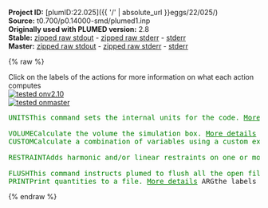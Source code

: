 **Project ID:** [plumID:22.025]({{ '/' | absolute_url }}eggs/22/025/)  
**Source:** t0.700/p0.14000-smd/plumed1.inp  
**Originally used with PLUMED version:** 2.8  
**Stable:** [zipped raw stdout](plumed1.inp.plumed.stdout.txt.zip) - [zipped raw stderr](plumed1.inp.plumed.stderr.txt.zip) - [stderr](plumed1.inp.plumed.stderr)  
**Master:** [zipped raw stdout](plumed1.inp.plumed_master.stdout.txt.zip) - [zipped raw stderr](plumed1.inp.plumed_master.stderr.txt.zip) - [stderr](plumed1.inp.plumed_master.stderr)  

{% raw %}
<div class="plumedpreheader">
<div class="headerInfo" id="value_details_data/t0.700/p0.14000-smd/plumed1.inp"> Click on the labels of the actions for more information on what each action computes </div>
<div class="containerBadge">
<div class="headerBadge"><a href="plumed1.inp.plumed.stderr"><img src="https://img.shields.io/badge/v2.10-passing-green.svg" alt="tested onv2.10" /></a></div>
<div class="headerBadge"><a href="plumed1.inp.plumed_master.stderr"><img src="https://img.shields.io/badge/master-passing-green.svg" alt="tested onmaster" /></a></div>
</div>
</div>
<pre class="plumedlisting">
<span class="plumedtooltip" style="color:green">UNITS<span class="right">This command sets the internal units for the code. <a href="https://www.plumed.org/doc-master/user-doc/html/UNITS" style="color:green">More details</a><i></i></span></span> <span class="plumedtooltip">NATURAL<span class="right"> use natural units<i></i></span></span>
<br/><span style="display:none;" id="data/t0.700/p0.14000-smd/plumed1.inp">The UNITS action with label <b></b> calculates something</span><span class="plumedtooltip" style="color:green">VOLUME<span class="right">Calculate the volume the simulation box. <a href="https://www.plumed.org/doc-master/user-doc/html/VOLUME" style="color:green">More details</a><i></i></span></span> <span class="plumedtooltip">LABEL<span class="right">a label for the action so that its output can be referenced in the input to other actions<i></i></span></span>=<b name="data/t0.700/p0.14000-smd/plumed1.inpvol" onclick='showPath("data/t0.700/p0.14000-smd/plumed1.inp","data/t0.700/p0.14000-smd/plumed1.inpvol","data/t0.700/p0.14000-smd/plumed1.inpvol","brown")'>vol</b>
<span style="display:none;" id="data/t0.700/p0.14000-smd/plumed1.inpvol">The VOLUME action with label <b>vol</b> calculates the following quantities:<table  align="center" frame="void" width="95%" cellpadding="5%"><tr><td width="5%"><b> Quantity </b>  </td><td><b> Description </b> </td></tr><tr><td width="5%">vol.value</td><td>the volume of simulation box</td></tr></table></span><span class="plumedtooltip" style="color:green">CUSTOM<span class="right">Calculate a combination of variables using a custom expression. <a href="https://www.plumed.org/doc-master/user-doc/html/CUSTOM" style="color:green">More details</a><i></i></span></span> <span class="plumedtooltip">ARG<span class="right">the values input to this function<i></i></span></span>=<b name="data/t0.700/p0.14000-smd/plumed1.inpvol">vol</b> <span class="plumedtooltip">FUNC<span class="right">the function you wish to evaluate<i></i></span></span>=x/4096 <span class="plumedtooltip">PERIODIC<span class="right">if the output of your function is periodic then you should specify the periodicity of the function<i></i></span></span>=NO <span class="plumedtooltip">LABEL<span class="right">a label for the action so that its output can be referenced in the input to other actions<i></i></span></span>=<b name="data/t0.700/p0.14000-smd/plumed1.inpmolvol" onclick='showPath("data/t0.700/p0.14000-smd/plumed1.inp","data/t0.700/p0.14000-smd/plumed1.inpmolvol","data/t0.700/p0.14000-smd/plumed1.inpmolvol","brown")'>molvol</b>
<br/><span style="display:none;" id="data/t0.700/p0.14000-smd/plumed1.inpmolvol">The CUSTOM action with label <b>molvol</b> calculates the following quantities:<table  align="center" frame="void" width="95%" cellpadding="5%"><tr><td width="5%"><b> Quantity </b>  </td><td><b> Description </b> </td></tr><tr><td width="5%">molvol.value</td><td>an arbitrary function</td></tr></table></span><span class="plumedtooltip" style="color:green">RESTRAINT<span class="right">Adds harmonic and/or linear restraints on one or more variables. <a href="https://www.plumed.org/doc-master/user-doc/html/RESTRAINT" style="color:green">More details</a><i></i></span></span> <span class="plumedtooltip">ARG<span class="right">the values the harmonic restraint acts upon<i></i></span></span>=<b name="data/t0.700/p0.14000-smd/plumed1.inpmolvol">molvol</b> <span class="plumedtooltip">AT<span class="right">the position of the restraint<i></i></span></span>=1.4 <span class="plumedtooltip">KAPPA<span class="right"> specifies that the restraint is harmonic and what the values of the force constants on each of the variables are<i></i></span></span>=1e5 <span class="plumedtooltip">LABEL<span class="right">a label for the action so that its output can be referenced in the input to other actions<i></i></span></span>=<b name="data/t0.700/p0.14000-smd/plumed1.inpres" onclick='showPath("data/t0.700/p0.14000-smd/plumed1.inp","data/t0.700/p0.14000-smd/plumed1.inpres","data/t0.700/p0.14000-smd/plumed1.inpres","brown")'>res</b>
<br/><span style="display:none;" id="data/t0.700/p0.14000-smd/plumed1.inpres">The RESTRAINT action with label <b>res</b> calculates the following quantities:<table  align="center" frame="void" width="95%" cellpadding="5%"><tr><td width="5%"><b> Quantity </b>  </td><td><b> Description </b> </td></tr><tr><td width="5%">res.bias</td><td>the instantaneous value of the bias potential</td></tr><tr><td width="5%">res.force2</td><td>the instantaneous value of the squared force due to this bias potential</td></tr></table></span><span class="plumedtooltip" style="color:green">FLUSH<span class="right">This command instructs plumed to flush all the open files with a user specified frequency. <a href="https://www.plumed.org/doc-master/user-doc/html/FLUSH" style="color:green">More details</a><i></i></span></span> <span class="plumedtooltip">STRIDE<span class="right">the frequency with which all the open files should be flushed<i></i></span></span>=2000
<span class="plumedtooltip" style="color:green">PRINT<span class="right">Print quantities to a file. <a href="https://www.plumed.org/doc-master/user-doc/html/PRINT" style="color:green">More details</a><i></i></span></span> <span class="plumedtooltip">ARG<span class="right">the labels of the values that you would like to print to the file<i></i></span></span>=<b name="data/t0.700/p0.14000-smd/plumed1.inpmolvol">molvol</b> <span class="plumedtooltip">STRIDE<span class="right"> the frequency with which the quantities of interest should be output<i></i></span></span>=20 <span class="plumedtooltip">FILE<span class="right">the name of the file on which to output these quantities<i></i></span></span>=colvar
</pre>
{% endraw %}
